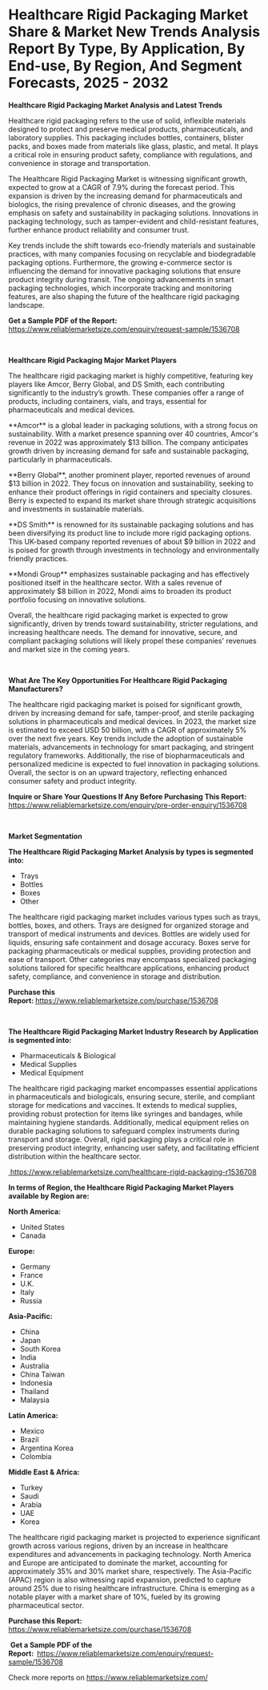 <p><h1>Healthcare Rigid Packaging Market Share & Market New Trends Analysis Report By Type, By Application, By End-use, By Region, And Segment Forecasts, 2025 - 2032</h1></p><p><strong>Healthcare Rigid Packaging Market Analysis and Latest Trends</strong></p>
<p><p>Healthcare rigid packaging refers to the use of solid, inflexible materials designed to protect and preserve medical products, pharmaceuticals, and laboratory supplies. This packaging includes bottles, containers, blister packs, and boxes made from materials like glass, plastic, and metal. It plays a critical role in ensuring product safety, compliance with regulations, and convenience in storage and transportation.</p><p>The Healthcare Rigid Packaging Market is witnessing significant growth, expected to grow at a CAGR of 7.9% during the forecast period. This expansion is driven by the increasing demand for pharmaceuticals and biologics, the rising prevalence of chronic diseases, and the growing emphasis on safety and sustainability in packaging solutions. Innovations in packaging technology, such as tamper-evident and child-resistant features, further enhance product reliability and consumer trust.</p><p>Key trends include the shift towards eco-friendly materials and sustainable practices, with many companies focusing on recyclable and biodegradable packaging options. Furthermore, the growing e-commerce sector is influencing the demand for innovative packaging solutions that ensure product integrity during transit. The ongoing advancements in smart packaging technologies, which incorporate tracking and monitoring features, are also shaping the future of the healthcare rigid packaging landscape.</p></p>
<p><strong>Get a Sample PDF of the Report:&nbsp;</strong> <a href="https://www.reliablemarketsize.com/enquiry/request-sample/1536708?utm_campaign=1131&utm_medium=2&utm_source=Github&utm_content=ia&utm_term=02022025&utm_id=healthcare-rigid-packaging">https://www.reliablemarketsize.com/enquiry/request-sample/1536708</a></p>
<p>&nbsp;</p>
<p><strong>Healthcare Rigid Packaging Major Market Players</strong></p>
<p><p>The healthcare rigid packaging market is highly competitive, featuring key players like Amcor, Berry Global, and DS Smith, each contributing significantly to the industry’s growth. These companies offer a range of products, including containers, vials, and trays, essential for pharmaceuticals and medical devices.</p><p>**Amcor** is a global leader in packaging solutions, with a strong focus on sustainability. With a market presence spanning over 40 countries, Amcor's revenue in 2022 was approximately $13 billion. The company anticipates growth driven by increasing demand for safe and sustainable packaging, particularly in pharmaceuticals.</p><p>**Berry Global**, another prominent player, reported revenues of around $13 billion in 2022. They focus on innovation and sustainability, seeking to enhance their product offerings in rigid containers and specialty closures. Berry is expected to expand its market share through strategic acquisitions and investments in sustainable materials.</p><p>**DS Smith** is renowned for its sustainable packaging solutions and has been diversifying its product line to include more rigid packaging options. This UK-based company reported revenues of about $9 billion in 2022 and is poised for growth through investments in technology and environmentally friendly practices.</p><p>**Mondi Group** emphasizes sustainable packaging and has effectively positioned itself in the healthcare sector. With a sales revenue of approximately $8 billion in 2022, Mondi aims to broaden its product portfolio focusing on innovative solutions.</p><p>Overall, the healthcare rigid packaging market is expected to grow significantly, driven by trends toward sustainability, stricter regulations, and increasing healthcare needs. The demand for innovative, secure, and compliant packaging solutions will likely propel these companies' revenues and market size in the coming years.</p></p>
<p>&nbsp;</p>
<p><strong>What Are The Key Opportunities For Healthcare Rigid Packaging Manufacturers?</strong></p>
<p><p>The healthcare rigid packaging market is poised for significant growth, driven by increasing demand for safe, tamper-proof, and sterile packaging solutions in pharmaceuticals and medical devices. In 2023, the market size is estimated to exceed USD 50 billion, with a CAGR of approximately 5% over the next five years. Key trends include the adoption of sustainable materials, advancements in technology for smart packaging, and stringent regulatory frameworks. Additionally, the rise of biopharmaceuticals and personalized medicine is expected to fuel innovation in packaging solutions. Overall, the sector is on an upward trajectory, reflecting enhanced consumer safety and product integrity.</p></p>
<p><strong>Inquire or Share Your Questions If Any Before Purchasing This Report:</strong> <a href="https://www.reliablemarketsize.com/enquiry/pre-order-enquiry/1536708?utm_campaign=1131&utm_medium=2&utm_source=Github&utm_content=ia&utm_term=02022025&utm_id=healthcare-rigid-packaging">https://www.reliablemarketsize.com/enquiry/pre-order-enquiry/1536708</a></p>
<p>&nbsp;</p>
<p><strong>Market Segmentation</strong></p>
<p><strong>The Healthcare Rigid Packaging Market Analysis by types is segmented into:</strong></p>
<p><ul><li>Trays</li><li>Bottles</li><li>Boxes</li><li>Other</li></ul></p>
<p><p>The healthcare rigid packaging market includes various types such as trays, bottles, boxes, and others. Trays are designed for organized storage and transport of medical instruments and devices. Bottles are widely used for liquids, ensuring safe containment and dosage accuracy. Boxes serve for packaging pharmaceuticals or medical supplies, providing protection and ease of transport. Other categories may encompass specialized packaging solutions tailored for specific healthcare applications, enhancing product safety, compliance, and convenience in storage and distribution.</p></p>
<p><strong>Purchase this Report:&nbsp;</strong><a href="https://www.reliablemarketsize.com/purchase/1536708?utm_campaign=1131&utm_medium=2&utm_source=Github&utm_content=ia&utm_term=02022025&utm_id=healthcare-rigid-packaging">https://www.reliablemarketsize.com/purchase/1536708</a></p>
<p>&nbsp;</p>
<p><strong>The Healthcare Rigid Packaging Market Industry Research by Application is segmented into:</strong></p>
<p><ul><li>Pharmaceuticals & Biological</li><li>Medical Supplies</li><li>Medical Equipment</li></ul></p>
<p><p>The healthcare rigid packaging market encompasses essential applications in pharmaceuticals and biologicals, ensuring secure, sterile, and compliant storage for medications and vaccines. It extends to medical supplies, providing robust protection for items like syringes and bandages, while maintaining hygiene standards. Additionally, medical equipment relies on durable packaging solutions to safeguard complex instruments during transport and storage. Overall, rigid packaging plays a critical role in preserving product integrity, enhancing user safety, and facilitating efficient distribution within the healthcare sector.</p></p>
<p><a href="https://www.reliablemarketsize.com/healthcare-rigid-packaging-r1536708?utm_campaign=1131&utm_medium=2&utm_source=Github&utm_content=ia&utm_term=02022025&utm_id=healthcare-rigid-packaging">&nbsp;https://www.reliablemarketsize.com/healthcare-rigid-packaging-r1536708</a></p>
<p><strong>In terms of Region, the Healthcare Rigid Packaging Market Players available by Region are:</strong></p>
<p>
    <p> <strong> North America: </strong>
        <ul>
            <li>United States</li>
            <li>Canada</li>
        </ul>
        </p> 
    <p> <strong> Europe: </strong>
        <ul>
            <li>Germany</li>
            <li>France</li>
            <li>U.K.</li>
            <li>Italy</li>
            <li>Russia</li>
        </ul>
        </p> 
    <p> <strong> Asia-Pacific: </strong>
        <ul>
            <li>China</li>
            <li>Japan</li>
            <li>South Korea</li>
            <li>India</li>
            <li>Australia</li>
            <li>China Taiwan</li>
            <li>Indonesia</li>
            <li>Thailand</li>
            <li>Malaysia</li>
        </ul>
        </p> 
    <p> <strong> Latin America: </strong>
        <ul>
            <li>Mexico</li>
            <li>Brazil</li>
            <li>Argentina Korea</li>
            <li>Colombia</li>
        </ul>
        </p> 
    <p> <strong> Middle East & Africa: </strong>
        <ul>
            <li>Turkey</li>
            <li>Saudi</li>
            <li>Arabia</li>
            <li>UAE</li>
            <li>Korea</li>
        </ul>
    </p>
    </p>
<p><p>The healthcare rigid packaging market is projected to experience significant growth across various regions, driven by an increase in healthcare expenditures and advancements in packaging technology. North America and Europe are anticipated to dominate the market, accounting for approximately 35% and 30% market share, respectively. The Asia-Pacific (APAC) region is also witnessing rapid expansion, predicted to capture around 25% due to rising healthcare infrastructure. China is emerging as a notable player with a market share of 10%, fueled by its growing pharmaceutical sector.</p></p>
<p><strong>Purchase this Report: </strong><a href="https://www.reliablemarketsize.com/purchase/1536708?utm_campaign=1131&utm_medium=2&utm_source=Github&utm_content=ia&utm_term=02022025&utm_id=healthcare-rigid-packaging">https://www.reliablemarketsize.com/purchase/1536708</a></p>
<p>&nbsp;<strong>Get a Sample PDF of the Report:&nbsp;&nbsp;</strong><a href="https://www.reliablemarketsize.com/enquiry/request-sample/1536708?utm_campaign=1131&utm_medium=2&utm_source=Github&utm_content=ia&utm_term=02022025&utm_id=healthcare-rigid-packaging">https://www.reliablemarketsize.com/enquiry/request-sample/1536708</a></p>
<p><strong></strong></p>
<p>Check more reports on <a href="https://www.reliablemarketsize.com/?utm_campaign=1131&utm_medium=2&utm_source=Github&utm_content=ia&utm_term=02022025&utm_id=healthcare-rigid-packaging">https://www.reliablemarketsize.com/</a></p>